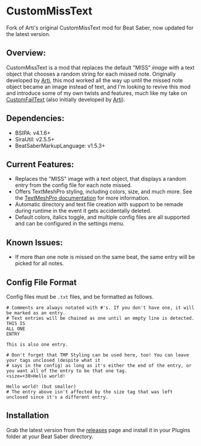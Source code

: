 # CustomMissText
Fork of Arti's original CustomMissText mod for Beat Saber, now updated for the latest version.

## Overview:
CustomMissText is a mod that replaces the default "MISS" *image* with a text object that chooses a random string for each missed note. Originally developed by [Arti](https://gitlab.com/artemiswkearney), this mod worked all the way up until the missed note object became an image instead of text, and I'm looking to revive this mod and introduce some of my own twists and features, much like my take on [CustomFailText](https://github.com/Exomanz/CustomFailText) (also initially developed by [Arti](https://gitlab.com/artemiswkearney)).

## Dependencies:
* BSIPA: v4.1.6+
* SiraUtil: v2.5.5+
* BeatSaberMarkupLanguage: v1.5.3+

## Current Features:
* Replaces the "MISS" image with a text object, that displays a random entry from the config file for each note missed.
* Offers TextMeshPro styling, including colors, size, and much more. See the [TextMeshPro documentation](http://digitalnativestudios.com/textmeshpro/docs/rich-text/ "TextMeshPro Docs") for more information.
* Automatic directory and text file creation with support to be remade during runtime in the event it gets accidentally deleted.
* Default colors, italics toggle, and multiple config files are all supported and can be configured in the settings menu.

## Known Issues:
* If more than one note is missed on the same beat, the same entry will be picked for all notes.

## Config File Format
Config files must be `.txt` files, and be formatted as follows.
```
# Comments are always notated with #'s. If you don't have one, it will be marked as an entry.
# Text entries will be chained as one until an empty line is detected.
THIS IS
ALL ONE
ENTRY

This is also one entry.

# Don't forget that TMP Styling can be used here, too! You can leave your tags unclosed (despite what it
# says in the config) as long as it's either the end of the entry, or you want all of the entry to be that one tag.
<size=+30>Hello world!

Hello world! (but smaller)
# The entry above isn't affected by the size tag that was left unclosed since it's a different entry.
```

## Installation
Grab the latest version from the [releases](https://github.com/Exomanz/CustomMissText/releases/latest "releases") page and install it in your Plugins folder at your Beat Saber directory.
